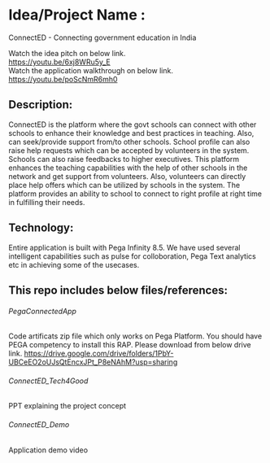 # Idea/Project Name : 
ConnectED  - Connecting government education in India

Watch the idea pitch on below link. <br/>
https://youtu.be/6xj8WRu5y_E   <br/>
Watch the application walkthrough on below link. <br/>
https://youtu.be/poScNmR6mh0

## Description:
ConnectED is the platform where the govt schools can connect with other schools to enhance their knowledge and best practices in teaching. Also, can seek/provide support from/to other schools. School profile can also raise help requests which can be accepted by volunteers in the system. Schools can also raise feedbacks to higher executives. This platform enhances the teaching capabilities with the help of other schools in the network and get support from volunteers. Also, volunteers can directly place help offers which can be utilized by schools in the system. The platform provides an ability to school to connect to right profile at right time in fulfilling their needs. 

## Technology:
Entire application is built with Pega Infinity 8.5. We have used several intelligent capabilities such as pulse for colloboration, Pega Text analytics etc in achieving some of the usecases.

## This repo includes below files/references:

###### PegaConnectedApp 
Code artificats zip file which only works on Pega Platform. You should have PEGA competency to install this RAP. Please download from below drive link.
https://drive.google.com/drive/folders/1PbY-UBCeEO2oUJsQtEncxJPt_P8eNAhM?usp=sharing

###### ConnectED_Tech4Good
PPT explaining the project concept

###### ConnectED_Demo
Application demo video






